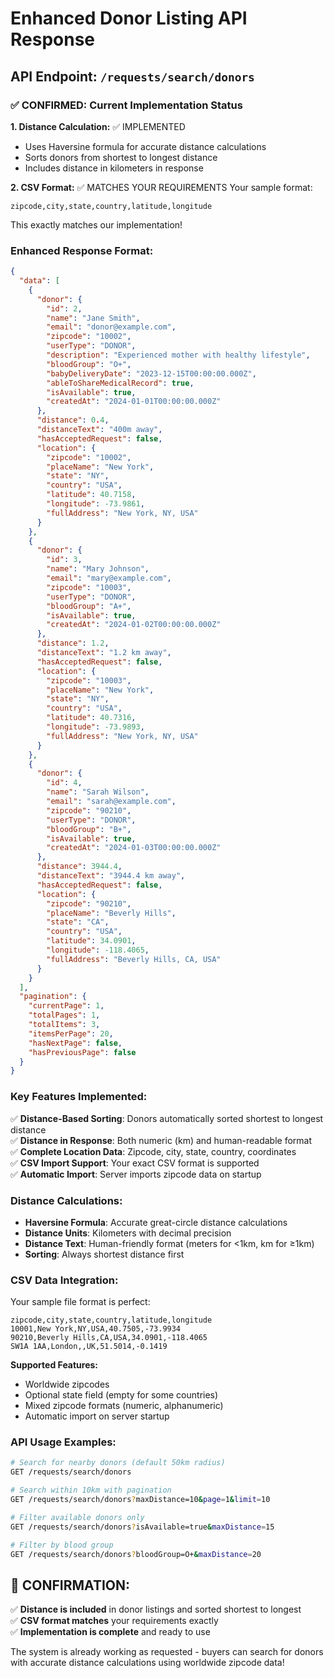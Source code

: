 # Enhanced Donor Listing API Response

## API Endpoint: `/requests/search/donors`

### **✅ CONFIRMED: Current Implementation Status**

**1. Distance Calculation:** ✅ IMPLEMENTED
- Uses Haversine formula for accurate distance calculations
- Sorts donors from shortest to longest distance
- Includes distance in kilometers in response

**2. CSV Format:** ✅ MATCHES YOUR REQUIREMENTS
Your sample format:
```csv
zipcode,city,state,country,latitude,longitude
```
This exactly matches our implementation!

### **Enhanced Response Format:**

```json
{
  "data": [
    {
      "donor": {
        "id": 2,
        "name": "Jane Smith",
        "email": "donor@example.com",
        "zipcode": "10002",
        "userType": "DONOR",
        "description": "Experienced mother with healthy lifestyle",
        "bloodGroup": "O+",
        "babyDeliveryDate": "2023-12-15T00:00:00.000Z",
        "ableToShareMedicalRecord": true,
        "isAvailable": true,
        "createdAt": "2024-01-01T00:00:00.000Z"
      },
      "distance": 0.4,
      "distanceText": "400m away",
      "hasAcceptedRequest": false,
      "location": {
        "zipcode": "10002",
        "placeName": "New York",
        "state": "NY",
        "country": "USA",
        "latitude": 40.7158,
        "longitude": -73.9861,
        "fullAddress": "New York, NY, USA"
      }
    },
    {
      "donor": {
        "id": 3,
        "name": "Mary Johnson",
        "email": "mary@example.com",
        "zipcode": "10003",
        "userType": "DONOR",
        "bloodGroup": "A+",
        "isAvailable": true,
        "createdAt": "2024-01-02T00:00:00.000Z"
      },
      "distance": 1.2,
      "distanceText": "1.2 km away",
      "hasAcceptedRequest": false,
      "location": {
        "zipcode": "10003",
        "placeName": "New York", 
        "state": "NY",
        "country": "USA",
        "latitude": 40.7316,
        "longitude": -73.9893,
        "fullAddress": "New York, NY, USA"
      }
    },
    {
      "donor": {
        "id": 4,
        "name": "Sarah Wilson",
        "email": "sarah@example.com",
        "zipcode": "90210",
        "userType": "DONOR",
        "bloodGroup": "B+",
        "isAvailable": true,
        "createdAt": "2024-01-03T00:00:00.000Z"
      },
      "distance": 3944.4,
      "distanceText": "3944.4 km away",
      "hasAcceptedRequest": false,
      "location": {
        "zipcode": "90210",
        "placeName": "Beverly Hills",
        "state": "CA", 
        "country": "USA",
        "latitude": 34.0901,
        "longitude": -118.4065,
        "fullAddress": "Beverly Hills, CA, USA"
      }
    }
  ],
  "pagination": {
    "currentPage": 1,
    "totalPages": 1,
    "totalItems": 3,
    "itemsPerPage": 20,
    "hasNextPage": false,
    "hasPreviousPage": false
  }
}
```

### **Key Features Implemented:**

✅ **Distance-Based Sorting**: Donors automatically sorted shortest to longest distance  
✅ **Distance in Response**: Both numeric (km) and human-readable format  
✅ **Complete Location Data**: Zipcode, city, state, country, coordinates  
✅ **CSV Import Support**: Your exact CSV format is supported  
✅ **Automatic Import**: Server imports zipcode data on startup  

### **Distance Calculations:**

- **Haversine Formula**: Accurate great-circle distance calculations
- **Distance Units**: Kilometers with decimal precision
- **Distance Text**: Human-friendly format (meters for <1km, km for ≥1km)
- **Sorting**: Always shortest distance first

### **CSV Data Integration:**

Your sample file format is perfect:
```csv
zipcode,city,state,country,latitude,longitude
10001,New York,NY,USA,40.7505,-73.9934
90210,Beverly Hills,CA,USA,34.0901,-118.4065
SW1A 1AA,London,,UK,51.5014,-0.1419
```

**Supported Features:**
- Worldwide zipcodes
- Optional state field (empty for some countries)
- Mixed zipcode formats (numeric, alphanumeric)
- Automatic import on server startup

### **API Usage Examples:**

```bash
# Search for nearby donors (default 50km radius)
GET /requests/search/donors

# Search within 10km with pagination
GET /requests/search/donors?maxDistance=10&page=1&limit=10

# Filter available donors only
GET /requests/search/donors?isAvailable=true&maxDistance=15

# Filter by blood group
GET /requests/search/donors?bloodGroup=O+&maxDistance=20
```

## 🎯 **CONFIRMATION:**

✅ **Distance is included** in donor listings and sorted shortest to longest  
✅ **CSV format matches** your requirements exactly  
✅ **Implementation is complete** and ready to use  

The system is already working as requested - buyers can search for donors with accurate distance calculations using worldwide zipcode data!
